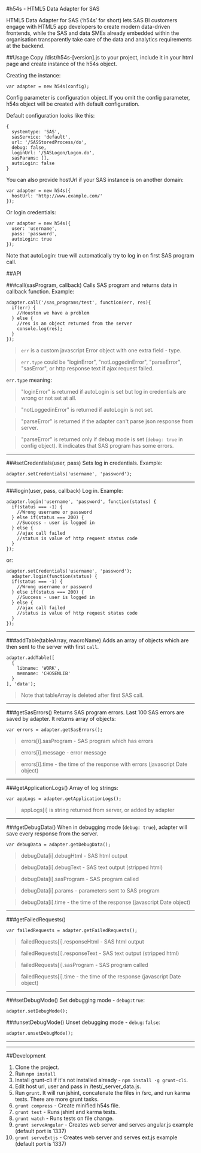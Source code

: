 #h54s - HTML5 Data Adapter for SAS

HTML5 Data Adapter for SAS (‘h54s’ for short) lets SAS BI customers engage with HTML5 app developers to create modern data-driven frontends, while the SAS and data SMEs already embedded within the organisation transparently take care of the data and analytics requirements at the backend.

##Usage
Copy /dist/h54s-[version].js to your project, include it in your html page and create instance of the h54s object.

Creating the instance:
```
var adapter = new h54s(config);
```

Config parameter is configuration object. If you omit the config parameter, h54s object will be created with default configuration.

Default configuration looks like this:

```
{
  systemtype: 'SAS',
  sasService: 'default',
  url: '/SASStoredProcess/do',
  debug: false,
  loginUrl: '/SASLogon/Logon.do',
  sasParams: [],
  autoLogin: false
}
```

You can also provide hostUrl if your SAS instance is on another domain:
```
var adapter = new h54s({
  hostUrl: 'http://www.example.com/'
});
```

Or login credentials:
```
var adapter = new h54s({
  user: 'username',
  pass: 'password',
  autoLogin: true
});
```
Note that autoLogin: true will automatically try to log in on first SAS program call.

##API

###call(sasProgram, callback)
Calls SAS program and returns data in callback function.
Example:
```
adapter.call('/sas_programs/test', function(err, res){
  if(err) {
    //Houston we have a problem
  } else {
    //res is an object returned from the server
    console.log(res);
  }
});
```
>`err` is a custom javascript Error object with one extra field - type.

>`err.type` could be "loginError", "notLoggedinError", "parseError", "sasError", or http response text if ajax request failed.

`err.type` meaning:

>"loginError" is returned if autoLogin is set but log in credentials are wrong or not set at all.

>"notLoggedinError" is returned if autoLogin is not set.

>"parseError" is returned if the adapter can't parse json response from server.

>"parseError" is returned only if debug mode is set (`debug: true` in config object). It indicates that SAS program has some errors.

---

###setCredentials(user, pass)
Sets log in credentials.
Example:
```
adapter.setCredentials('username', 'password');
```

---

###login(user, pass, callback)
Log in.
Example:
```
adapter.login('username', 'password', function(status) {
  if(status === -1) {
    //Wrong username or password
  } else if(status === 200) {
    //Success - user is logged in
  } else {
    //ajax call failed
    //status is value of http request status code
  }
});
```
or:
```
adapter.setCredentials('username', 'password');
  adapter.login(function(status) {
  if(status === -1) {
    //Wrong username or password
  } else if(status === 200) {
    //Success - user is logged in
  } else {
    //ajax call failed
    //status is value of http request status code
  }
});
```

---

###addTable(tableArray, macroName)
Adds an array of objects which are then sent to the server with first `call`.

```
adapter.addTable([
  {
    libname: 'WORK',
    memname: 'CHOSENLIB'
  }
], 'data');
```

>Note that tableArray is deleted after first SAS call.

---

###getSasErrors()
Returns SAS program errors.
Last 100 SAS errors are saved by adapter.
It returns array of objects:
```
var errors = adapter.getSasErrors();
```

>errors[i].sasProgram - SAS program which has errors

>errors[i].message - error message

>errors[i].time - the time of the response with errors (javascript Date object)

---

###getApplicationLogs()
Array of log strings:
```
var appLogs = adapter.getApplicationLogs();
```

>appLogs[i] is string returned from server, or added by adapter

---

###getDebugData()
When in debugging mode (`debug: true`), adapter will save every response from the server.
```
var debugData = adapter.getDebugData();
```

>debugData[i].debugHtml - SAS html output

>debugData[i].debugText - SAS text output (stripped html)

>debugData[i].sasProgram - SAS program called

>debugData[i].params - parameters sent to SAS program

>debugData[i].time - the time of the response (javascript Date object)

---

###getFailedRequests()

```
var failedRequests = adapter.getFailedRequests();
```

>failedRequests[i].responseHtml - SAS html output

>failedRequests[i].responseText - SAS text output (stripped html)

>failedRequests[i].sasProgram - SAS program called

>failedRequests[i].time - the time of the response (javascript Date object)

---

###setDebugMode()
Set debugging mode - `debug:true`:
```
adapter.setDebugMode();
```


###unsetDebugMode()
Unset  debugging mode - `debug:false`:
```
adapter.unsetDebugMode();
```

---

---

##Development

1. Clone the project.
2. Run `npm install`
3. Install grunt-cli if it's not installed already - `npm install -g grunt-cli`.
4. Edit host url, user and pass in /test/_server_data.js.
5. Run `grunt`. It will run jshint, concatenate the files in /src, and run karma tests. There are more grunt tasks.
  1. `grunt compress` - Create minified h54s file.
  2. `grunt test` - Runs jshint and karma tests.
  3. `grunt watch` - Runs tests on file change.
  4. `grunt serveAngular` - Creates web server and serves angular.js example (default port is 1337)
  5. `grunt serveExtjs` - Creates web server and serves ext.js example (default port is 1337)